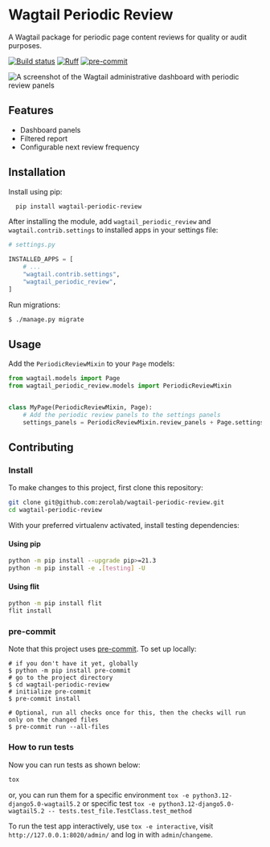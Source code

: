 # Wagtail Periodic Review

A Wagtail package for periodic page content reviews for quality or audit purposes.

[![Build status](https://img.shields.io/github/actions/workflow/status/zerolab/wagtail-periodic-review/test.yml?branch=main)](https://github.com/zerolab/wagtail-periodic-review/actions)
[![Ruff](https://img.shields.io/endpoint?url=https://raw.githubusercontent.com/astral-sh/ruff/main/assets/badge/v2.json)](https://github.com/astral-sh/ruff)
[![pre-commit](https://img.shields.io/badge/pre--commit-enabled-brightgreen?logo=pre-commit&logoColor=white)](https://github.com/pre-commit/pre-commit)

![A screenshot of the Wagtail administrative dashboard with periodic review panels](https://github.com/zerolab/wagtail-periodic-review/raw/main/.github/wagtail-periodic-review.webp)

## Features

- Dashboard panels
- Filtered report
- Configurable next review frequency


## Installation

Install using pip:

```bash
  pip install wagtail-periodic-review
```


After installing the module, add `wagtail_periodic_review` and `wagtail.contrib.settings` to installed apps in your settings file:

```python
# settings.py

INSTALLED_APPS = [
    # ...
    "wagtail.contrib.settings",
    "wagtail_periodic_review",
]
```

Run migrations:

```bash
$ ./manage.py migrate
```


## Usage

Add the `PeriodicReviewMixin` to your `Page` models:

```python
from wagtail.models import Page
from wagtail_periodic_review.models import PeriodicReviewMixin


class MyPage(PeriodicReviewMixin, Page):
    # Add the periodic review panels to the settings panels
    settings_panels = PeriodicReviewMixin.review_panels + Page.settings_panels
```


## Contributing

### Install

To make changes to this project, first clone this repository:

```sh
git clone git@github.com:zerolab/wagtail-periodic-review.git
cd wagtail-periodic-review
```

With your preferred virtualenv activated, install testing dependencies:

#### Using pip

```sh
python -m pip install --upgrade pip>=21.3
python -m pip install -e .[testing] -U
```

#### Using flit

```sh
python -m pip install flit
flit install
```

### pre-commit

Note that this project uses [pre-commit](https://github.com/pre-commit/pre-commit). To set up locally:

```shell
# if you don't have it yet, globally
$ python -m pip install pre-commit
# go to the project directory
$ cd wagtail-periodic-review
# initialize pre-commit
$ pre-commit install

# Optional, run all checks once for this, then the checks will run only on the changed files
$ pre-commit run --all-files
```

### How to run tests

Now you can run tests as shown below:

```sh
tox
```

or, you can run them for a specific environment `tox -e python3.12-django5.0-wagtail5.2` or specific test
`tox -e python3.12-django5.0-wagtail5.2 -- tests.test_file.TestClass.test_method`

To run the test app interactively, use `tox -e interactive`, visit `http://127.0.0.1:8020/admin/` and log in with `admin`/`changeme`.
